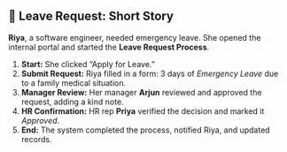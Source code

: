 ## 📝 Leave Request: Short Story

**Riya**, a software engineer, needed emergency leave. She opened the internal portal and started the **Leave Request Process**.

1. **Start:** She clicked “Apply for Leave.”
2. **Submit Request:** Riya filled in a form: 3 days of *Emergency Leave* due to a family medical situation.
3. **Manager Review:** Her manager **Arjun** reviewed and approved the request, adding a kind note.
4. **HR Confirmation:** HR rep **Priya** verified the decision and marked it *Approved*.
5. **End:** The system completed the process, notified Riya, and updated records.
